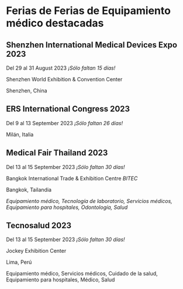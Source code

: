 # Ferias de Ferias de Equipamiento médico destacadas

## Shenzhen International Medical Devices Expo 2023

Del 29 al 31 August 2023 *¡Sólo faltan 15 días!*

Shenzhen World Exhibition & Convention Center

Shenzhen, China


## ERS International Congress 2023

Del 9 al 13 September 2023 *¡Sólo faltan 26 días!*

Milán, Italia


## Medical Fair Thailand 2023

Del 13 al 15 September 2023 *¡Sólo faltan 30 días!*

Bangkok International Trade & Exhibition Centre *BITEC*

Bangkok, Tailandia

*Equipamiento médico, Tecnología de laboratorio, Servicios médicos, Equipamiento para hospitales, Odontología, Salud*

## Tecnosalud 2023

Del 13 al 15 September 2023 *¡Sólo faltan 30 días!*

Jockey Exhibition Center

Lima, Perú

Equipamiento médico, Servicios médicos, Cuidado de la salud, Equipamiento para hospitales, Médico, Salud